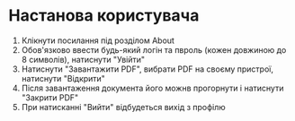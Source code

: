 # Настанова користувача

1. Клікнути посилання під розділом About
2. Обов'язково ввести будь-який логін та пвроль (кожен довжиною до 8 символів), натиснути "Увійти"
3. Натиснути "Завантажити PDF", вибрати PDF на своєму пристрої, натиснути "Відкрити"
4. Після завантаження документа його можнв прогорнути і натиснути "Закрити PDF"
5. При натисканні "Вийти" відбудеться вихід з профілю
